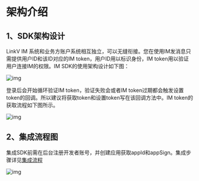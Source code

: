 # 架构介绍

## <a name='1'></a>1、SDK架构设计

LinkV IM 系统和业务方账户系统相互独立，可以无缝衔接。您在使用IM发消息只需提供用户ID和该ID对应的IM token，用户ID用以标识身份，IM token用以验证用户连接IM的权限。IM SDK的使用架构设计如下图：

![img](https://dl.linkv.io/doc/zh/android/im/images/structure_design.png)

登录后会开始循环验证IM token，验证失败会或者IM token过期都会触发设置token的回调。所以建议将获取token和设置token写在该回调方法中。IM token的获取流程如下图所示。

![img](https://dl.linkv.io/doc/zh/android/im/images/request_token_process.png)



## <a name='2'></a>2、集成流程图

集成SDK前需在后台注册开发者账号，并创建应用获取appId和appSign。集成步骤详见[集成流程](/zh/android/im/quick_start.md)

![img](https://dl.linkv.io/doc/zh/android/im/images/im_access_process.png)

